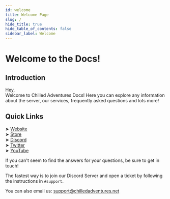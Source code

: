 ```yaml
---
id: welcome
title: Welcome Page
slug: /
hide_title: true
hide_table_of_contents: false
sidebar_label: Welcome
---
```


<div class="text--center">
<h1>Welcome to the Docs!</h1>
</div>

## Introduction

Hey,  
Welcome to Chilled Adventures Docs! Here you can explore any information about the server, our services, frequently asked questions and lots more!

## Quick Links

➤ [Website](https://www.chilledadventures.net)  
➤ [Store](https://www.chilledadventures.net/store)  
➤ [Discord](https://discord.chilledadventures.net)  
➤ [Twitter](https://twitter.com/ChilledServer)  
➤ [YouTube](https://www.youtube.com/channel/UC_mYNWh2KvJxx7gtVOwGqAg)  

If you can't seem to find the answers for your questions, be sure to get in touch!  

The fastest way is to join our Discord Server and open a ticket by following the instructions in `#support`.  

You can also email us: [support@chilledadventures.net](mailto:support@chilledadventures.net)
